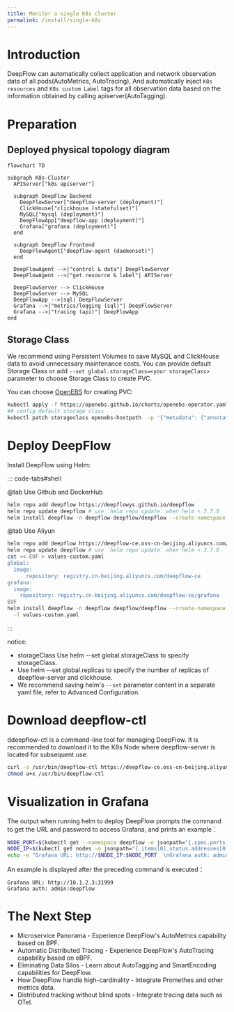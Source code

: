 ```yaml
---
title: Monitor a single K8s cluster
permalink: /install/single-k8s
---
```


# Introduction

DeepFlow can automatically collect application and network observation data of all pods(AutoMetrics, AutoTracing),
And automatically inject `K8s resources` and `K8s custom Label` tags for all observation data based on the information obtained by calling apiserver(AutoTagging).

# Preparation

## Deployed physical topology diagram

```mermaid
flowchart TD

subgraph K8s-Cluster
  APIServer["k8s apiserver"]

  subgraph DeepFlow Backend
    DeepFlowServer["deepflow-server (deployment)"]
    ClickHouse["clickhouse (statefulset)"]
    MySQL["mysql (deployment)"]
    DeepFlowApp["deepflow-app (deployment)"]
    Grafana["grafana (deployment)"]
  end

  subgraph DeepFlow Frontend
    DeepFlowAgent["deepflow-agent (daemonset)"]
  end

  DeepFlowAgent -->|"control & data"| DeepFlowServer
  DeepFlowAgent -->|"get resource & label"| APIServer

  DeepFlowServer --> ClickHouse
  DeepFlowServer --> MySQL
  DeepFlowApp -->|sql| DeepFlowServer
  Grafana -->|"metrics/logging (sql)"| DeepFlowServer
  Grafana -->|"tracing (api)"| DeepFlowApp
end
```

## Storage Class

We recommend using Persistent Volumes to save MySQL and ClickHouse data to avoid unnecessary maintenance costs.
You can provide default Storage Class or add `--set global.storageClass=<your storageClass>` parameter to choose Storage Class to create PVC.

You can choose [OpenEBS](https://openebs.io/) for creating PVC:
```bash
kubectl apply -f https://openebs.github.io/charts/openebs-operator.yaml
## config default storage class
kubectl patch storageclass openebs-hostpath  -p '{"metadata": {"annotations":{"storageclass.kubernetes.io/is-default-class":"true"}}}'
```

# Deploy DeepFlow

Install DeepFlow using Helm:

::: code-tabs#shell

@tab Use Github and DockerHub

```bash
helm repo add deepflow https://deepflowys.github.io/deepflow
helm repo update deepflow # use `helm repo update` when helm < 3.7.0
helm install deepflow -n deepflow deepflow/deepflow --create-namespace
```

@tab Use Aliyun

```bash
helm repo add deepflow https://deepflow-ce.oss-cn-beijing.aliyuncs.com/chart/stable
helm repo update deepflow # use `helm repo update` when helm < 3.7.0
cat << EOF > values-custom.yaml
global:
  image:
      repository: registry.cn-beijing.aliyuncs.com/deepflow-ce
grafana:
  image:
    repository: registry.cn-beijing.aliyuncs.com/deepflow-ce/grafana
EOF
helm install deepflow -n deepflow deepflow/deepflow --create-namespace \
  -f values-custom.yaml
```

:::

notice:
- storageClass Use helm --set global.storageClass to specify storageClass.
- Use helm --set global.replicas to specify the number of replicas of deepflow-server and clickhouse.
- We recommend saving helm's `--set` parameter content in a separate yaml file, refer to Advanced Configuration.

# Download deepflow-ctl

ddeepflow-ctl is a command-line tool for managing DeepFlow. It is recommended to download it to the K8s Node where deepflow-server is located for subsequent use:
```bash
curl -o /usr/bin/deepflow-ctl https://deepflow-ce.oss-cn-beijing.aliyuncs.com/bin/ctl/stable/linux/$(arch | sed 's|x86_64|amd64|' | sed 's|aarch64|arm64|')/deepflow-ctl
chmod a+x /usr/bin/deepflow-ctl
```

# Visualization in Grafana

The output when running helm to deploy DeepFlow prompts the command to get the URL and password to access Grafana, and prints an example：
```bash
NODE_PORT=$(kubectl get --namespace deepflow -o jsonpath="{.spec.ports[0].nodePort}" services deepflow-grafana)
NODE_IP=$(kubectl get nodes -o jsonpath="{.items[0].status.addresses[0].address}")
echo -e "Grafana URL: http://$NODE_IP:$NODE_PORT  \nGrafana auth: admin:deepflow"
```

An example is displayed after the preceding command is executed：
```text
Grafana URL: http://10.1.2.3:31999
Grafana auth: admin:deepflow
```

# The Next Step

- Microservice Panorama - Experience DeepFlow's AutoMetrics capability based on BPF.
- Automatic Distributed Tracing - Experience DeepFlow's AutoTracing capability based on eBPF.
- Eliminating Data Silos - Learn about AutoTagging and SmartEncoding capabilities for DeepFlow.
- How DeepFlow handle high-cardinality - Integrate Promethes and other metrics data.
- Distributed tracking without blind spots - Integrate tracing data such as OTel.
